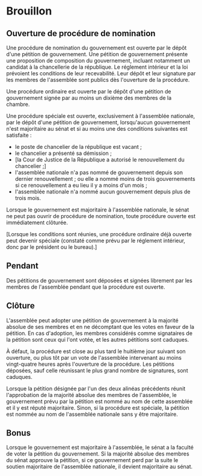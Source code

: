 # Brouillon

## Ouverture de procédure de nomination

Une procédure de nomination du gouvernement est ouverte par le dépôt d'une pétition de gouvernement. Une pétition de gouvernement présente une proposition de composition du gouvernement, incluant notamment un candidat à la chancellerie de la république. Le réglement intérieur et la loi prévoient les conditions de leur recevabilité. Leur dépôt et leur signature par les membres de l'assemblée sont publics dès l'ouverture de la procédure.

Une procédure ordinaire est ouverte par le dépôt d'une pétition de gouvernement signée par au moins un dixième des membres de la chambre.

Une procédure spéciale est ouverte, exclusivement à l'assemblée nationale, par le dépôt d'une pétition de gouvernement, lorsqu'aucun gouvernement n'est majoritaire au sénat et si au moins une des conditions suivantes est satisfaite :
- le poste de chancelier de la république est vacant ;
- le chancelier a présenté sa démission ;
- [la Cour de Justice de la République a autorisé le renouvellement du chancelier ;]
- l'assemblée nationale n'a pas nommé de gouvernement depuis son dernier renouvellement ; ou elle a nommé moins de trois gouvernements si ce renouvellement a eu lieu il y a moins d'un mois ;
- l'assemblée nationale n'a nommé aucun gouvernement depuis plus de trois mois.

Lorsque le gouvernement est majoritaire à l'assemblée nationale, le sénat ne peut pas ouvrir de procédure de nomination, toute procédure ouverte est immédiatement clôturée.

[Lorsque les conditions sont réunies, une procédure ordinaire déjà ouverte peut devenir spéciale (constaté comme prévu par le réglement intérieur, donc par le président ou le bureau).]

## Pendant

Des pétitions de gouvernement sont déposées et signées librement par les membres de l'assemblée pendant que la procédure est ouverte.

## Clôture

L'assemblée peut adopter une pétition de gouvernement à la majorité absolue de ses membres et en ne décomptant que les votes en faveur de la pétition. En cas d'adoption, les membres considérés comme signataires de la pétition sont ceux qui l'ont votée, et les autres pétitions sont caduques.

À défaut, la procédure est close au plus tard le huitième jour suivant son ouverture, ou plus tôt par un vote de l'assemblée intervenant au moins vingt-quatre heures après l'ouverture de la procédure. Les pétitions déposées, sauf celle réunissant le plus grand nombre de signatures, sont caduques.

Lorsque la pétition désignée par l'un des deux alinéas précédents réunit l'approbation de la majorité absolue des membres de l'assemblée, le gouvernement prévu par la pétition est nommé au nom de cette assemblée et il y est réputé majoritaire. Sinon, si la procédure est spéciale, la pétition est nommée au nom de l'assemblée nationale sans y être majoritaire.

## Bonus

Lorsque le gouvernement est majoritaire à l'assemblée, le sénat a la faculté de voter la pétition du gouvernement. Si la majorité absolue des membres du sénat approuve la pétition, si ce gouvernement perd par la suite le soutien majoritaire de l'assemblée nationale, il devient majoritaire au sénat.
